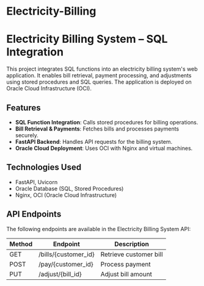 # Electricity-Billing

# Electricity Billing System – SQL Integration
This project integrates SQL functions into an electricity billing system's web application. It enables bill retrieval, payment processing, and adjustments using stored procedures and SQL queries. The application is deployed on Oracle Cloud Infrastructure (OCI).

## Features
- **SQL Function Integration**: Calls stored procedures for billing operations.
- **Bill Retrieval & Payments**: Fetches bills and processes payments securely.
- **FastAPI Backend**: Handles API requests for the billing system.
- **Oracle Cloud Deployment**: Uses OCI with Nginx and virtual machines.

## Technologies Used
- FastAPI, Uvicorn
- Oracle Database (SQL, Stored Procedures)
- Nginx, OCI (Oracle Cloud Infrastructure)

## API Endpoints
The following endpoints are available in the Electricity Billing System API:

| Method | Endpoint            | Description               |
|--------|---------------------|---------------------------|
| GET    | /bills/{customer_id} | Retrieve customer bill    |
| POST   | /pay/{customer_id}   | Process payment           |
| PUT    | /adjust/{bill_id}    | Adjust bill amount        |
